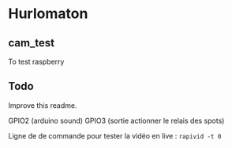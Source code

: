 # Hurlomaton

## cam_test
To test raspberry 
## Todo
Improve this readme.

GPIO2 (arduino sound)
GPIO3 (sortie actionner le relais des spots)

Ligne de de commande pour tester la vidéo en live : `rapivid -t 0`
